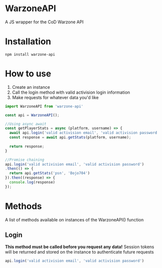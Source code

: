 # WarzoneAPI
A JS wrapper for the CoD Warzone API


<h1>Installation</h1>

```
npm install warzone-api
```

<h1>How to use</h1>

<ol>
  <li>Create an instance</li>  
  <li>Call the login method with valid activision login information</li>  
  <li>Make requests for whatever data you'd like</li>  
</ol>

```javascript
import WarzoneAPI from 'warzone-api'

const api = WarzoneAPI();

//Using async await 
const getPlayerStats = async (platform, username) => {
  await api.login('valid activision email', 'valid activision password');
  const response = await api.getStats(platform, username);
  
  return response;
}

//Promise chaining
api.login('valid activision email', 'valid activision password')
.then(() => {
  return api.getStats('psn', 'Bojo704')
}).then((response) => {
  console.log(response)
});
```

<h1>Methods</h1>
<p>A list of methods available on instances of the WarzoneAPI() function</p>

<h2>Login</h2>
<p><b>This method must be called before you request any data!</b> Session tokens will be returned and stored on the instance to authenticate future requests</p>

```javascript
api.login('valid activision email', 'valid activision password')
```




